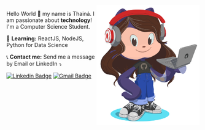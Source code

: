 <img src="https://github.com/thainapires/thainapires/blob/master/octocat_th.png?raw=true" min-width="270px" max-width="270px" width="270px" align="right" alt="Octocat">

<p align="left">
  Hello World 👋 my name is Thainá. I am passionate about <strong>technology</strong>! I'm a Computer Science Student.
</p>

<p align="left">
🎤 <strong>Learning:</strong> ReactJS, NodeJS, Python for Data Science 
</p>

<p align="left">
📞 <strong>Contact me:</strong> Send me a message by Email or LinkedIn ⤵️
</p>

[![Linkedin Badge](https://img.shields.io/badge/-thainapires-blue?style=flat-square&logo=Linkedin&logoColor=white&link=https://www.linkedin.com/in/thainapires/)](https://www.linkedin.com/in/thainapires/)
[![Gmail Badge](https://img.shields.io/badge/-thainaspiress@gmail.com-c14438?style=flat-square&logo=Gmail&logoColor=white&link=mailto:thainaspiress@gmail.com)](mailto:thainaspiress@gmail.com)
